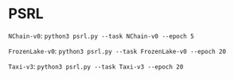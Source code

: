 # PSRL

`NChain-v0`: `python3 psrl.py --task NChain-v0 --epoch 5`

`FrozenLake-v0`: `python3 psrl.py --task FrozenLake-v0 --epoch 20`

`Taxi-v3`: `python3 psrl.py --task Taxi-v3 --epoch 20`
